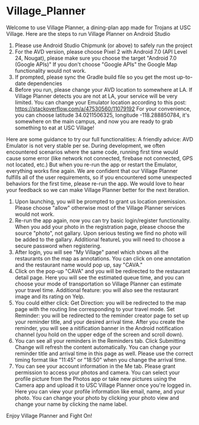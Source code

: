 # Village_Planner

Welcome to use Village Planner, a dining-plan app made for Trojans at USC Village.
Here are the steps to run Village Planner on Android Studio

1. Please use Android Studio Chipmunk (or above) to safely run the project
2. For the AVD version, please choose Pixel 2 with Android 7.0 (API Level 24, Nougat), please make sure you choose the target "Android 7.0 (Google APIs)" If you don't choose "Google APIs" the Google Map functionality would not work.
3. If prompted, please sync the Gradle build file so you get the most up-to-date dependencies
4. Before you run, please change your AVD location to somewhere at LA. If Village Planner detects you are not at LA, your service will be very limited. You can change your Emulator location according to this post: https://stackoverflow.com/a/47530560/11079192
For your convenience, you can choose latitude 34.0211506325, longitude -118.288850784, it's somewhere on the main campus, and now you are ready to grab something to eat at USC Village!

Here are some guidance to try our full functionalities:
A friendly advice: AVD Emulator is not very stable per se. During development, we often encountered scenarios where the same code, running first time would cause some error (like network not connected, firebase not connected, GPS not located, etc.) But when you re-run the app or restart the Emulator, everything works fine again. We are confident that our Village Planner fulfills all of the user requirements, so if you encountered some unexpected behaviors for the first time, please re-run the app. We would love to hear your feedback so we can make Village Planner better for the next iteration.

1. Upon launching, you will be prompted to grant us location premission. Please choose "allow" otherwise most of the Village Planner services would not work.
2. Re-run the app again, now you can try basic login/register functionality. When you add your photo in the registration page, please choose the source "photo", not gallary. Upon serious testing we find no photo will be added to the gallary. Additional featureL you will need to choose a secure password when registering.
3. After login, you will see "My Village" panel which shows all the restaurants on the map as annotations. You can click on one annotation and the restaurant name would pop up, say "CAVA."
4. Click on the pop-up "CAVA" and you will be redirected to the restaurant detail page. Here you will see the estimated queue time, and you can choose your mode of transportation so Village Planner can estimate your travel time. Additional feature: you will also see the restaurant image and its rating on Yelp.
5. You could either click: 
    Get Direction: you will be redirected to the map page with the routing line corresponding to your travel mode.
    Set Reminder: you will be redirected to the reminder creator page to set up your reminder title, and your desired arrival time. After you create the reminder, you will see a nitification banner in the Android notification channel (you hold on the upper edge of the screen and scroll down). 
6. You can see all your reminders in the Reminders tab. Click Submitting Change will refresh the content automatically. You can change your reminder title and arrival time in this page as well. Please use the correct timing format like "11:45" or "18:50" when you change the arrival time.
7. You can see your account information in the Me tab. Please grant permission to access your photos and camera. You can select your profile picture from the Photos app or take new pictures using the Camera app and upload it to USC Village Planner once you're logged in. Here you can view your profile information like email, name, and your photo. You can change your photo by clicking your photo view and change your name by clicking the name label. 

Enjoy Village Planner and Fight On!
 
